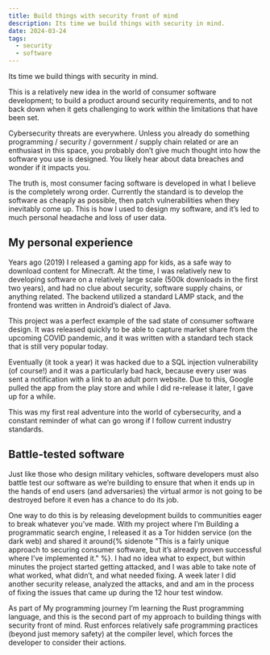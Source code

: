 ```yaml
---
title: Build things with security front of mind
description: Its time we build things with security in mind.
date: 2024-03-24
tags:
  - security
  - software
---
```


Its time we build things with security in mind.

This is a relatively new idea in the world of consumer software development; to build a product around security requirements, and to not back down when it gets challenging to work within the limitations that have been set.

Cybersecurity threats are everywhere. Unless you already do something programming / security / government / supply chain related or are an enthusiast in this space, you probably don’t give much thought into how the software you use is designed. You likely hear about data breaches and wonder if it impacts you.

The truth is, most consumer facing software is developed in what I believe is the completely wrong order. Currently the standard is to develop the software as cheaply as possible, then patch vulnerabilities when they inevitably come up. This is how I used to design my software, and it’s led to much personal headache and loss of user data.

## My personal experience
Years ago (2019) I released a gaming app for kids, as a safe way to download content for Minecraft. At the time, I was relatively new to developing software on a relatively large scale (500k downloads in the first two years), and had no clue about security, software supply chains, or anything related. The backend utilized a standard LAMP stack, and the frontend was written in Android’s dialect of Java.

This project was a perfect example of the sad state of consumer software design. It was released quickly to be able to capture market share from the upcoming COVID pandemic, and it was written with a standard tech stack that is still very popular today.

Eventually (it took a year) it was hacked due to a SQL injection vulnerability (of course!) and it was a particularly bad hack, because every user was sent a notification with a link to an adult porn website. Due to this, Google pulled the app from the play store and while I did re-release it later, I gave up for a while.

This was my first real adventure into the world of cybersecurity, and a constant reminder of what can go wrong if I follow current industry standards.

## Battle-tested software
Just like those who design military vehicles, software developers must also battle test our software as we’re building to ensure that when it ends up in the hands of end users (and adversaries) the virtual armor is not going to be destroyed before it even has a chance to do its job.

One way to do this is by releasing development builds to communities eager to break whatever you’ve made. With my project where I’m Building a programmatic search engine, I released it as a Tor hidden service (on the dark web) and shared it around{% sidenote "This is a fairly unique approach to securing consumer software, but it’s already proven successful where I’ve implemented it." %}. I had no idea what to expect, but within minutes the project started getting attacked, and I was able to take note of what worked, what didn’t, and what needed fixing. A week later I did another security release, analyzed the attacks, and and am in the process of fixing the issues that came up during the 12 hour test window.

As part of My programming journey I’m learning the Rust programming language, and this is the second part of my approach to building things with security front of mind. Rust enforces relatively safe programming practices (beyond just memory safety) at the compiler level, which forces the developer to consider their actions.

